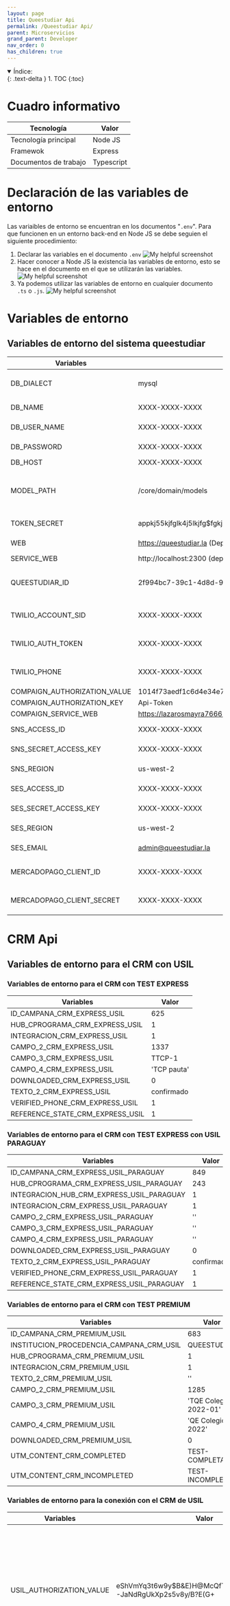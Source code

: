 ```yaml
---
layout: page
title: Queestudiar Api
permalink: /Queestudiar Api/
parent: Microservicios
grand_parent: Developer
nav_order: 0
has_children: true
---
```


<details open markdown="block">
  <summary>
    Índice:
  </summary>
  {: .text-delta }
1. TOC
{:toc}
</details>

<!--  -->
# Cuadro informativo

| Tecnología      | Valor |
| ----------- | ----------- |
| Tecnología principal      | Node JS      |
| Framewok   | Express        |
| Documentos de trabajo | Typescript |

# Declaración de las variables de entorno
Las variaibles de entorno se encuentran en los documentos "`.env`". Para que funcionen en un entorno back-end en Node JS se debe seguien el siguiente procedimiento:
  1. Declarar las variables en el documento `.env`
    ![My helpful screenshot](https://cdn.discordapp.com/attachments/955522800918085684/1022156594936565811/unknown.png)
  1. Hacer conocer a Node JS la existencia las variables de entorno, esto se hace en el documento en el que se utilizarán las variables.
    ![My helpful screenshot](https://cdn.discordapp.com/attachments/955522800918085684/1013792240067420261/unknown.png)
  1. Ya podemos utilizar las variables de entorno en cualquier documento `.ts` o `.js`.
    ![My helpful screenshot](https://cdn.discordapp.com/attachments/955522800918085684/1013792103102423050/unknown.png)
<!-- 
El contenido de las variables de entorno se muestran a continuación:

{% highlight .env %}
    PORT=2000
    MESSAGE=HelloWorldNow

    # DATA BASE CONFIGS
    DB_DIALECT=mysql
    DB_NAME=XXXX-XXXX-XXXX
    DB_USER_NAME=XXXX-XXXX-XXXX
    DB_PASSWORD=XXXX-XXXX-XXXX
    DB_HOST=XXXX-XXXX-XXXX

    MODEL_PATH=/core/domain/models
    TOKEN_SECRET=XXXX-XXXX-XXXX
    WEB=https://queestudiar.la
    SERVICE_WEB=http://localhost:2300
    QUEESTUDIAR_ID=XXXX-XXXX-XXXX


    # SUPLIERS SERVICES
    # usil
    USIL_AUTHORIZATION_VALUE=eShVmYq3t6w9y$B&E)H@McQfTjWnZr4u7x!A%C*F-JaNdRgUkXp2s5v8y/B?E(G+
    USIL_AUTHORIZATION_KEY=X-API-KEY
    USIL_SERVICE_WEB=https://paneldigital.usil.edu.pe

    # twilio
    TWILIO_ACCOUNT_SID=XXXX-XXXX-XXXX
    TWILIO_AUTH_TOKEN=XXXX-XXXX-XXXX
    TWILIO_PHONE=XXXX-XXXX-XXXX

    # activeCampaign
    COMPAIGN_AUTHORIZATION_VALUE=1014f73aedf1c6d4e34e74170127e8791aea3cb093879d6ca40946d3be05d85b873de714
    COMPAIGN_AUTHORIZATION_KEY=Api-Token
    COMPAIGN_SERVICE_WEB=https://lazarosmayra76669.api-us1.com

    # aws
    SNS_ACCESS_ID=XXXX-XXXX-XXXX
    SNS_SECRET_ACCESS_KEY=XXXX-XXXX-XXXX
    SNS_REGION=us-west-2
    SES_ACCESS_ID=XXXX-XXXX-XXXX
    SES_SECRET_ACCESS_KEY=XXXX-XXXX-XXXX
    SES_REGION=us-west-2
    SES_EMAIL=admin@queestudiar.la

    # facebook
    FACEBOOK_SERVICE_WEB=https://graph.facebook.com

    # google
    GOOGLE_SERVICE_WEB=https://www.googleapis.com


    # PAYMENTS
    # mercadopago
    MERCADOPAGO_CLIENT_ID=XXXX-XXXX-XXXX
    MERCADOPAGO_CLIENT_SECRET=XXXX-XXXX-XXXX

{% endhighlight %}
 -->
<!--  -->

# Variables de entorno

## Variables de entorno del sistema queestudiar

| Variables                   | Valor                                 | Descripción |
| -----------                 | -----------                           | ----------- |
| DB_DIALECT                  | mysql                         | Motor de la base de datos utilizado |
| DB_NAME                     | XXXX-XXXX-XXXX           | Nombre de la base de datos |
| DB_USER_NAME                | XXXX-XXXX-XXXX                              | Nombre de usuario de BD |
| DB_PASSWORD                 | XXXX-XXXX-XXXX                      | Contraseña de la BD |
| DB_HOST                     | XXXX-XXXX-XXXX         | Host de la BD |
| MODEL_PATH                  | /core/domain/models               | Ruta de la ubicación de los archivos modelo en este proyecto |
| TOKEN_SECRET                | appkj55kjfglk4j5lkjfg$fgkj4{}[f]df        | Código de JWT |
| WEB                     | https://queestudiar.la  (Dependiendo de la url actual de la web)       | Web de queestudiar |
| SERVICE_WEB                | http://localhost:2300 (dependendo de la url local)                 | URL localhost |
| QUEESTUDIAR_ID                   | 2f994bc7-39c1-4d8d-9dfa-d58fdfd9af8 | ID de configuración de queestudiar |
| TWILIO_ACCOUNT_SID                   | XXXX-XXXX-XXXX | SID del servicio de Twilio |
| TWILIO_AUTH_TOKEN                   | XXXX-XXXX-XXXX | Token del servicio de Twilio|
| TWILIO_PHONE                   | XXXX-XXXX-XXXX | Teléfono del servicio de Twilio |
| COMPAIGN_AUTHORIZATION_VALUE                   | 1014f73aedf1c6d4e34e74170127e8791aea3cb093879d6ca40946d3be05d85b873de714 | -- |
| COMPAIGN_AUTHORIZATION_KEY                   | Api-Token | -- |
| COMPAIGN_SERVICE_WEB                   | https://lazarosmayra76669.api-us1.com | -- |
| SNS_ACCESS_ID                   | XXXX-XXXX-XXXX | Configuración SNS de AWS |
| SNS_SECRET_ACCESS_KEY                   | XXXX-XXXX-XXXX | Configuración SNS de AWS |
| SNS_REGION                   | us-west-2 | Configuración SNS de AWS |
| SES_ACCESS_ID                   | XXXX-XXXX-XXXX | Configuración SES de AWS |
| SES_SECRET_ACCESS_KEY                   | XXXX-XXXX-XXXX | Configuración SES de AWS |
| SES_REGION                   | us-west-2 | Configuración SES de AWS |
| SES_EMAIL                   | admin@queestudiar.la | Configuración SES de AWS |
| MERCADOPAGO_CLIENT_ID                   | XXXX-XXXX-XXXX | Configuración de acceso a mercadopago |
| MERCADOPAGO_CLIENT_SECRET                   | XXXX-XXXX-XXXX | Configuración de acceso a mercadopago |

# CRM Api

## Variables de entorno para el CRM con USIL

### Variables de entorno para el CRM con TEST EXPRESS

| Variables                   | Valor                                 |
| -----------                 | -----------                           |
| ID_CAMPANA_CRM_EXPRESS_USIL                  | 625                         |
| HUB_CPROGRAMA_CRM_EXPRESS_USIL                  | 1                         |
| INTEGRACION_CRM_EXPRESS_USIL                  | 1                         |
| CAMPO_2_CRM_EXPRESS_USIL                  | 1337                         |
| CAMPO_3_CRM_EXPRESS_USIL                  | TTCP-1                         |
| CAMPO_4_CRM_EXPRESS_USIL                  | 'TCP pauta'                         |
| DOWNLOADED_CRM_EXPRESS_USIL                  | 0                         |
| TEXTO_2_CRM_EXPRESS_USIL                  | confirmado                         |
| VERIFIED_PHONE_CRM_EXPRESS_USIL                  | 1                         |
| REFERENCE_STATE_CRM_EXPRESS_USIL                  | 1                         |

### Variables de entorno para el CRM con TEST EXPRESS con USIL PARAGUAY

| Variables                   | Valor                                 |
| -----------                 | -----------                           |
| ID_CAMPANA_CRM_EXPRESS_USIL_PARAGUAY                  | 849                         |
| HUB_CPROGRAMA_CRM_EXPRESS_USIL_PARAGUAY                  | 243                         |
| INTEGRACION_HUB_CRM_EXPRESS_USIL_PARAGUAY                  | 1                         |
| INTEGRACION_CRM_EXPRESS_USIL_PARAGUAY                  | 1                         |
| CAMPO_2_CRM_EXPRESS_USIL_PARAGUAY                  | ''                         |
| CAMPO_3_CRM_EXPRESS_USIL_PARAGUAY                  | ''                         |
| CAMPO_4_CRM_EXPRESS_USIL_PARAGUAY                  | ''                         |
| DOWNLOADED_CRM_EXPRESS_USIL_PARAGUAY                  | 0                         |
| TEXTO_2_CRM_EXPRESS_USIL_PARAGUAY                  | confirmado                         |
| VERIFIED_PHONE_CRM_EXPRESS_USIL_PARAGUAY                  | 1                         |
| REFERENCE_STATE_CRM_EXPRESS_USIL_PARAGUAY                  | 1                         |

### Variables de entorno para el CRM con TEST PREMIUM 

| Variables                   | Valor                                 |
| -----------                 | -----------                           |
| ID_CAMPANA_CRM_PREMIUM_USIL                  | 683                         |
| INSTITUCION_PROCEDENCIA_CAMPANA_CRM_USIL                  | QUEESTUDIAR                         |
| HUB_CPROGRAMA_CRM_PREMIUM_USIL                  | 1                         |
| INTEGRACION_CRM_PREMIUM_USIL                  | 1                         |
| TEXTO_2_CRM_PREMIUM_USIL                  | ''                         |
| CAMPO_2_CRM_PREMIUM_USIL                  | 1285                         |
| CAMPO_3_CRM_PREMIUM_USIL                  | 'TQE Colegios 2022-01'                         |
| CAMPO_4_CRM_PREMIUM_USIL                  | 'QE Colegios 2022'                         |
| DOWNLOADED_CRM_PREMIUM_USIL                  | 0                         |
| UTM_CONTENT_CRM_COMPLETED                  | TEST-COMPLETADO                         |
| UTM_CONTENT_CRM_INCOMPLETED                  | TEST-INCOMPLETO                         |

### Variables de entorno para la conexión con el CRM de USIL

| Variables                   | Valor                                 | Descripción |
| -----------                 | -----------                           | ----------- |
| USIL_AUTHORIZATION_VALUE                   | eShVmYq3t6w9y$B&E)H@McQfTjWnZr4u7x!A%C*F-JaNdRgUkXp2s5v8y/B?E(G+ | Valor de configuración con USIL para conectarse al CRM Dynamics y envía resultado de OV Premium y Test Express - por confirmar con Juan Sandoval. |
| USIL_AUTHORIZATION_KEY                   | X-API-KEY | Valor de configuración con USIL para conectarse al CRM Dynamics y envía resultado de OV Premium y Test Express - por confirmar con Juan Sandoval. |
| USIL_SERVICE_WEB                   | https://paneldigital.usil.edu.pe | Valor de configuración con USIL para conectarse al CRM Dynamics y envía resultado de OV Premium y Test Express - por confirmar con Juan Sandoval. |

## Documentos relacionados al CRM

El documento que utiliza estas variables es el siguiente.
* `NotificationResultService.ts`;

## Código relacionado al CRM

### Emvío de información al CRM con TEST EXPRESS y USIL PARAGUAY

{% highlight js %}
    public async sendExpressTestData(id, referenceId, notificationVerified = false) {
        console.log('entro aquiii')
        console.log(id, referenceId, notificationVerified)
        await this.verifyInstitution(id)
        const REFERENCE:Reference = await this.referenceRepository.getOneByReferenceId(referenceId)
        if (!REFERENCE) {
            ErrorCustom.generate(notFound('No existe la referencia'))
        }
        const SEND_VERIFY = (REFERENCE.state == '1' && !notificationVerified)
        // const SEND_VERIFY = false
        if (!SEND_VERIFY) {
            switch (id) {
                case InstitutionNetwork.USIL:
                    try {
                        console.log('usil data service')
                        // Todo: Cambiar cuando sea Holland. Crear un swithch, derrepente.
                        const RESULT_BUILT = await this.buildResult(REFERENCE, VocationalType.PROFESSIONAL_INTEREST)
                        const RESULT_CAREER_STRING = []
                        RESULT_BUILT.careers.map((c) => {
                            RESULT_CAREER_STRING.push(c.name)
                        })

                        const dataParamsService = {
                            ID_CAMPANA: process.env.ID_CAMPANA_CRM_EXPRESS_USIL,
                            UPID_HISTORICO: REFERENCE.referenceId,
                            TEXTO: ObjectArrayToString.convert(RESULT_BUILT),
                            CORREO_PROSPECTO: REFERENCE.email,
                            hub_cprograma: process.env.HUB_CPROGRAMA_CRM_EXPRESS_USIL,
                            INTEGRACION_CRM: process.env.INTEGRACION_CRM_EXPRESS_USIL,
                            campo_2: process.env.CAMPO_2_CRM_EXPRESS_USIL,
                            campo_3: process.env.CAMPO_3_CRM_EXPRESS_USIL,
                            campo_4: process.env.CAMPO_4_CRM_EXPRESS_USIL,
                            comodin_1: RESULT_CAREER_STRING.join(", "),
                            DOWNLOADED_CRM: process.env.DOWNLOADED_CRM_EXPRESS_USIL
                        }
                        
                        if (notificationVerified) {
                            // dataParamsService['DOWNLOADED_CRM'] = 0
                            dataParamsService['CELULAR_PROSPECTO'] = REFERENCE.phone
                            dataParamsService['TEXTO_2'] = process.env.TEXTO_2_CRM_EXPRESS_USIL
                            REFERENCE.verifiedPhone = process.env.VERIFIED_PHONE_CRM_EXPRESS_USIL
                        }
                        console.log('dataParamsService')
                        console.log(dataParamsService)
                        await this.sendResult(dataParamsService)
                        REFERENCE.state = process.env.REFERENCE_STATE_CRM_EXPRESS_USIL
                        await REFERENCE.save()
                    } catch (e) {
                        console.log('error proveedor insttucon usil')
                        console.log(e)
                    }
                    break
                case InstitutionNetwork.USIL_PARAGUAY:
                    console.log('start -- usil paraguay  data service')
                    // Todo:
                    const RESULT_BUILT = await this.buildResult(REFERENCE, VocationalType.PERSONALITY)
                    const RESULT_CAREER_STRING = []
                    RESULT_BUILT.careers.map((c) => {
                        RESULT_CAREER_STRING.push(c.name)
                    })
                    const dataParamsService = {
                        ID_CAMPANA: process.env.ID_CAMPANA_CRM_EXPRESS_USIL_PARAGUAY,
                        UPID_HISTORICO: REFERENCE.referenceId,
                        TEXTO: ObjectArrayToString.convert(RESULT_BUILT),
                        CORREO_PROSPECTO: REFERENCE.email,
                        hub_cprograma: process.env.HUB_CPROGRAMA_CRM_EXPRESS_USIL_PARAGUAY,
                        INTEGRAR_HUB: process.env.INTEGRACION_HUB_CRM_EXPRESS_USIL_PARAGUAY,
                        INTEGRACION_CRM: process.env.INTEGRACION_CRM_EXPRESS_USIL_PARAGUAY,
                        campo_2: process.env.CAMPO_2_CRM_EXPRESS_USIL_PARAGUAY,
                        campo_3: process.env.CAMPO_3_CRM_EXPRESS_USIL_PARAGUAY,
                        campo_4: process.env.CAMPO_4_CRM_EXPRESS_USIL_PARAGUAY,
                        comodin_1: RESULT_CAREER_STRING.join(", ")
                    }

                    if (notificationVerified) {
                        dataParamsService['DOWNLOADED'] = process.env.DOWNLOADED_CRM_EXPRESS_USIL_PARAGUAY
                        // dataParamsService['DOWNLOADED_CRM'] = 0
                        dataParamsService['CELULAR_PROSPECTO'] = REFERENCE.phone
                        dataParamsService['TEXTO_2'] = process.env.TEXTO_2_CRM_EXPRESS_USIL_PARAGUAY
                        REFERENCE.verifiedPhone = process.env.VERIFIED_PHONE_CRM_EXPRESS_USIL_PARAGUAY
                    }
                    console.log(dataParamsService)
                    console.log('end -- usil paraguay  data service')
                    await this.sendResult(dataParamsService)
                    REFERENCE.state = process.env.REFERENCE_STATE_CRM_EXPRESS_USIL_PARAGUAY
                    await REFERENCE.save()
                    break
            }
        }

        return REFERENCE
    }
{% endhighlight %}

En este CRM se envían datos que vienen de las variables de entorno y otos extraidos de la base de datos, esto últimos son:
* `RESULT_CAREER_STRING`: Un arreglo que almacena las carreras aptas para el estudiante.
* `referenceId`: El ud de la referencia del usuario.
* `email`: El email del usuario.
* `phone`: Teléfono del usuario.

### Emvío de información al CRM con TEST EXPRESS y USIL PARAGUAY

{% highlight js %}
    public getGrade (graduationYear) {
        const currentYear = new Date().getFullYear()
        const different = graduationYear - currentYear

        const grade = 5 - different

        let result = ''

        switch (grade) {
            case 5:
                result = 'Estoy en 5to de secundaria'
                break
            case 4:
            case 3:
                result = 'Estoy en 4to o 3ro de secundaria'
                break
            default:
                result = 'Otro grado o ya termino'
                break
        }

        return result
    }

    public async sendSchoolData (auth: AuthInterface) {
        console.log('auth: ', auth)
        if (auth.sponsorId) {
            switch (auth.sponsorId) {
                case InstitutionNetwork.USIL:
                    try {

                        console.log('usil data service school')
                        const SCHOOL:School = await this.schoolRepository.getById(auth.schoolId)
                        const vocationalProgress:VocationalProgress = await this.vocationalProgressRepository.findByStudentIdAndVocationalGuidanceId(auth.studentId, VocationalType.FINAL_RESULT)
                        const vocationalProgressDecisionTime:VocationalProgress = await this.vocationalProgressRepository.findByStudentIdAndVocationalGuidanceId(auth.studentId, VocationalType.DECISION_TIME)
                        const vocationlProgressResultFinalArray = []

                        let codeCareer = ''
                        let interestCareers = ''

                        if (vocationalProgress) {
                            const vocationlProgressResultFinal = JSON.parse(vocationalProgress.finalResult)
                            const vocationlProgressResultFinalDecisionTime:any = JSON.parse(vocationalProgressDecisionTime.responseResult)
                            
                            const vocationalDecisionTimeArray = []
                            vocationlProgressResultFinal.careersMatch.map((career, index) => {
                                if (index < 3) {
                                    vocationlProgressResultFinalArray.push(career.name)
                                }
                            })

                            vocationlProgressResultFinalDecisionTime.map((career, index) => {
                                if (index == 0) {
                                    codeCareer = CodeCareerUsil.getCodeByCareerId(career.career_id)
                                    interestCareers = career.career_name
                                }
                            })
                        }
                        

                        console.log('******************* Parametro colegio premium usil ***************************');
                        console.log(auth.studentId);

                        const dataParamsService = {
                            ID_CAMPANA: process.env.ID_CAMPANA_CRM_PREMIUM_USIL,
                            INSTITUCION_PROCEDENCIA: process.env.INSTITUCION_PROCEDENCIA_CAMPANA_CRM_USIL,//nombre del colegio
                            COLEGIO: SCHOOL.name,
                            DISTRITO_PROSPECTO: SCHOOL.district + ' - ' + SCHOOL.province, //distrito del colegio
                            ANIO_ESTUDIOS: this.getGrade(auth.graduationYear),
                            CODIGO_CARRERA: codeCareer,
                            CARRERA_INTERES: interestCareers,
                            hub_mensaje: vocationlProgressResultFinalArray.join(' - '),//carreras recomendadas
                            CELULAR_PROSPECTO: auth.phone,
                            CORREO_PROSPECTO: auth.email,
                            NOMBRES_PROSPECTO: auth.name,
                            APATERNO_PROSPECTO: auth.surnameFather,
                            AMATERNO_PROSPECTO: auth.surnameMother,
                            hub_cprograma: process.env.HUB_CPROGRAMA_CRM_PREMIUM_USIL,
                            INTEGRACION_CRM: process.env.INTEGRACION_CRM_PREMIUM_USIL,
                            TEXTO_2: process.env.TEXTO_2_CRM_PREMIUM_USIL,//etiqueta
                            campo_2: process.env.CAMPO_2_CRM_PREMIUM_USIL,
                            campo_3: process.env.CAMPO_3_CRM_PREMIUM_USIL,
                            campo_4: process.env.CAMPO_4_CRM_PREMIUM_USIL,
                            DNI_PROSPECTO: auth.document?auth.document:'',
                            DOWNLOADED_CRM: process.env.DOWNLOADED_CRM_PREMIUM_USIL,
                        }

                        const GET_STUDENT: Student = await this.studentRepository.getById(auth.studentId)

                        if (vocationlProgressResultFinalArray.length > 0) {
                            dataParamsService['hub_mensaje'] =  vocationlProgressResultFinalArray.join(' - ')
                            dataParamsService['CARRERA_INTERES'] = interestCareers
                            dataParamsService['CODIGO_CARRERA'] = codeCareer
                            dataParamsService['utm_content'] = process.env.UTM_CONTENT_CRM_COMPLETED
                        } else {
                            dataParamsService['utm_content'] = process.env.UTM_CONTENT_CRM_INCOMPLETED
                        }

                        if (GET_STUDENT.allianceId) {
                            dataParamsService['UPID_HISTORICO'] = GET_STUDENT.allianceId
                        }

                        console.log(dataParamsService)
                        const DATA_PARAMS_SERVICE = await this.sendResult(dataParamsService)
                        console.log('** DATA_PARAMS_SERVICE **')
                        console.log(DATA_PARAMS_SERVICE)
                        
                        const GET_UPID_HISTORY_SERVICE = (DATA_PARAMS_SERVICE) ? DATA_PARAMS_SERVICE['ID_HISTORICO'] : null;
                        console.log('GET_UPID_HISTORY_SERVICE')
                        console.log(GET_UPID_HISTORY_SERVICE)
                        if (! GET_STUDENT.allianceId) {
                            GET_STUDENT.allianceId = GET_UPID_HISTORY_SERVICE
                            await GET_STUDENT.save()
                        }
                        
                    } catch (e) {
                        console.log('error proveedor institutcion usil colegio')
                        console.log(e)
                    }
                    break
            }
        }

        return {
            status: 'success'
        }
    }
{% endhighlight %}

En este CRM se envían datos que vienen de las variables de entorno y otos extraidos de la base de datos, esto últimos son:
* `email`: El email del usuario.
* `phone`: Teléfono del usuario.
* `schoolId`: ID del colegio del estudiante.
* `district`: Distrito donde vive el estudiante.
* `province`: Provincia donde vide el estudiante.
* `graduationYear`: Año de graduación del estudiante.
* `codeCareer`: Código de la carrera del estudiante.
* `interestCareers`: Carreras de interés del usuario.
* `name`: Nombre del estudiante.
* `surnameFather`: Apellido paterno del estudiante.
* `surnameMother`: Apellido materno del estudiante.
* `document`: DNI del estudiante.



## AWS SES

Este servicio se utiliza para la automatización del envío de correos.
Las variables de entorno relacionados a este servicio son las siguientes:
* `SES_ACCESS_ID`
* `SES_SECRET_ACCESS_KEY`
* `SES_REGION`
* `SES_EMAIL`

El documento que utiliza estas variables es el archivo `NotificationResultFactory.ts`.
Puede consultar la siguiente [documentación](https://aws.amazon.com/es/ses/){:target="_blank"} para entender el detalle de uso de este servicio.

## AWS SNS

Este servicio se utiliza para la automatización del envío de mensajes de texto.
Las variables de entorno relacionados a este servicio son las siguientes:
* `SNS_ACCESS_ID`
* `SNS_SECRET_ACCESS_KEY`
* `SNS_REGION`

El documento que utiliza estas variables es el archivo `AuthenticationFactory.ts`.
Puede consultar la siguiente [documentación](https://aws.amazon.com/es/sns/){:target="_blank"} para entender el detalle de uso de este servicio.

# CONSULTAS

**Base Url:** http://queestudiar-api-test-924cbc13d3c4341b.us-east-1.elasticbeanstalk.com

Para utilizar esta api se necesita la siguiente ruta:
  1. `/api/institution/notification/crm`

Y como unico dato de entrada se utilizará la autenticación del usuario.


## Test express
Para hacer un test express se necesita como datos de entrada:
  1. `institutionId`: (string)
  2. `referenceId`: (string)
  1. `notificationVerified`: (boolean)
  
Esos datos serán los argumentos de la función.
En primer lugar se verificará la existencia de la referencia pasada como argumento, si no existe se procederá a enviar un error en la consulta, si existe se procederá con el siguiente paso.
Si el `institutionId` enviado es de USIL o USIL Paraguay, se procederá con la elaboración del resultado y guardado de los datos en la tabla Reference. 

## Test premium

Para hacer un test express se necesita como datos de entrada:
  1. `auth`: (object)

Ese dato será el argumento del `sponsorId` que debe estar dentro del objeto de autenticación. El `sponsorId` es el ID de la institución, en este caso el único a ser tomado en cuenta será el ID de la USIL.

Si el `institutionId` enviado es de USIL, se procederá con la elaboración del resultado y guardado de los datos en la tabla Student. 
## Loguin [POST]
Ruta: `{host}/api/auth/login`

Auth required : NO

Permissions required : None
### Request
**type: body**

{% highlight json %}
  {
    "user": "Janeexample.com",
    "password": "123456",
    "role": "user",
    "id": "213"
  }
{% endhighlight %}
## Registro [POST]
Ruta: `{host}/api/auth/register`

Auth required : NO

Permissions required : None
### Request
**type: body**

{% highlight json %}
  {
    "user": "Janeexample.com",
    "password": "123456",
    "role": "user",
    "id": "213",
    "name": "Rosa",
    "surname": "Merino",
    "graduationYear": 2023,
    "gender": "M",
    "payedCareer": "Yo mismo",
    "whereStudy": "",
    "email": "rosa.merino@ezample.com",
    "allianceId": "123564",
    "surnameFather": "Merino",
    "surnameMother": "Salas",
    "day": "01",
    "month": "02",
    "year": "2023",
    "grade": "5",
    "section": "A1",
    "email": "alumno@exaple.com",
    "schoolId": "fds13-fgfsd-321fd",
    "code": "214562",
    "campaign": "",
    "studentType": "",
    "document": "79581635",
  }
{% endhighlight %}

## Verificar número de celular [POST]
Route: `{host}/api/auth/verify-number`

Auth required: NO

Permissions required: None

### Request
**Type: Body**

{% highlight json %}
{
    "user": "Janeexample.com",
}
{% endhighlight %}

## Guardar contraseña [POST]
Route: `{host}/api/auth/recover`

Auth required: NO

Permissions required: None

### Request
**Type: Body**

{% highlight json %}
{
    "email": "jane.example@gmail.com",
}
{% endhighlight %}
## Extraer contraseña [GET]
Route: `{host}/api/auth/recover`

Auth required: NO

Permissions required: None

### Request
**Type: Query**

{% highlight json %}
{
    "token": "somerandomtoken123",
}
{% endhighlight %}
## Verificar contraseña [POST]
Route: `{host}/api/auth/recover/validate`

Auth required: NO

Permissions required: None

### Request
**Type: Body**

{% highlight json %}
{
    "password": "newpassword",
    "token": "somerandomtoken123",
}
{% endhighlight %}

## Register V2 [POST]
Route: `{host}/api/v2/auth/register`

Auth required: NO

Permissions required: None

### Request
**Type: Body**

{% highlight json %}
{
    "user": "Janeexample.com",
    "password": "123456",
    "role": "user",
    "name": "Rosa",
    "surname": "Merino",
    "graduationYear": 2023,
    "gender": "M",
    "payedCareer": "Yo mismo",
    "whereStudy": "",
    "email": "rosa.merino@ezample.com",
    "lat": "-34.603722",
    "lng": "-58.381592",
    "country":"Argentina",
    "city":"Buenos Aires",
    "route":"Avenida de Mayo",
    "streetNumber":"1300",
    "formattedAddress":"Avenida de Mayo 1300, Buenos Aires, Argentina",
    "rangePrice":"$20000 - $30000",
    "careers":"Informatica, Matematica",
    "campaign":"",
    "studentType":"",
    "objective":"",
    "allianceId": "123564",
    "schoolId":"fds13-fgfsd-321fd"
}
{% endhighlight %}
## Extraer atributos de un estudiante [GET]
Route: `{host}/api/student/attribute`

Auth required: YES

Permissions required: None

### Request
**Type: Query**

{% highlight json %}
{
    "vocationalGuidanceId": "123456789"
}
{% endhighlight %}

### Headers

| header key                   | header value	                                 | description |
| -----------                 | -----------                           | ----------- |
| Authorization                  | Bearer AKfycbyF7II                       | Seguridad con token de duración de 4 meses |

## Extraer carreras filtradas [GET]
Route: `{host}/api/student/careers-filter`

Auth required: YES

Permissions required: None

### Request
**Type: None**

### Headers

| header key                   | header value	                                 | description |
| -----------                 | -----------                           | ----------- |
| Authorization                  | Bearer AKfycbyF7II                       | Seguridad con token de duración de 4 meses |

## Enroll [POST]
Route: `{host}/api/student/enroll`

Auth required: YES

Permissions required: None

### Request
**Type: Body**

{% highlight json %}
{
    "careerId":"123456",
    "institutionId":"789012",
    "action":"enroll"
}
{% endhighlight %}

### Headers

| header key                   | header value	                                 | description |
| -----------                 | -----------                           | ----------- |
| Authorization                  | Bearer AKfycbyF7II                       | Seguridad con token de duración de 4 meses |

## Enroll [GET]
Route: `{host}/api/student/enroll`

Auth required: YES

Permissions required: None

### Request
**Type: Query**

{% highlight json %}
{
    "careerId":"123456",
    "institutionId":"789012"
}
{% endhighlight %}

### Headers

| header key                   | header value                                | description |
| -----------                 | -----------                           | ----------- |
| Authorization                  | Bearer AKfycbyF7II                       | Seguridad con token de duración de 4 meses |

## Ectraer perfil de un estudiante [POST]
Route: `{host}/api/student/:studentId`

Auth required: Optional

Permissions required: None

### Request
**Type: Param**

{% highlight json %}
{
    "studentId": "123456"
}
{% endhighlight %}

### Headers

| header key                   | header value	                                 | description |
| -----------                 | -----------                           | ----------- |
| Authorization                  | Bearer AKfycbyF7II                       | Seguridad con token de duración de 4 meses (Optional) |

## Actualizar data de un estudiante [PUT]
Route: `{host}/api/student`

Auth required: YES

Permissions required: None

### Request
**Type: Body**

{% highlight json %}
{
    "name": "John",
    "surname": "Doe",
    "email": "johndoe@example.com",
    "role": "student",
    "password": "123456",
    "phone": "1234567890",
    "gender": "M",
    "type": "",
    "payedInstitution": "",
    "whereStudy": "",
    "rangePrice": "",
    "graduationYear": "",
    "career": ""
}
{% endhighlight %}

### Headers

| header key                   | header value	                                 | description |
| -----------                 | -----------                           | ----------- |
| Authorization                  | Bearer AKfycbyF7II                       | Seguridad con token de duración de 4 meses |

## Agregar atributo a un estudiante [POST]
Route: `{host}/api/student/:studentId/attribute`

Auth required: YES

Permissions required: None

### Request

{% highlight json %}
{
    "name": "attributes",
    "attributes": [
        "attribute1",
        "attribute2"
    ],
    "careers": [
        "career1",
        "career2"
    ],
    "careersNot": [
        "career3",
        "career4"
    ],
    "vocationalGuidanceId":"123456789"
}
{% endhighlight %}

## Extraer perfil de estudiante [GET]
Route: `{host}/api/student`

Auth required: YES

| header key                   | header value	                                 | description |
| -----------                 | -----------                           | ----------- |
| Authorization                  | Bearer AKfycbyF7II                       | Seguridad con token de duración de 4 meses |

Permissions required: None

### Request
**Type: Query**

{% highlight json %}
{
    "studentId": "123456789"
}
{% endhighlight %}

## Guardar carreras de preferencia [POST]
Route: `{host}/api/student/preference-career/:studentId`

Auth required: YES

| header key                   | header value	                                 | description |
| -----------                 | -----------                           | ----------- |
| Authorization                  | Bearer AKfycbyF7II                       | Seguridad con token de duración de 4 meses |

Permissions required: None

### Request
**Type: Query**

{% highlight json %}
{
"careers": [
    {
    "careerId": "123456789",
    "isPreferred": true
    },
    {
    "careerId": "987654321",
    "isPreferred": false
    }
  ]
}
{% endhighlight %}

## Extraer la guía vocacional [GET]
Ruta: `{host}/api/vocational`

## Extraer todos los atributos [GET]
Ruta: `{host}/api/vocational/personality/attribute`

## Buscar institución [GET]
Ruta: `{host}/api/vocational/professional`

## Extraer personalidad [GET]
Ruta: `{host}/api/vocational/personality/:type`

Auth required: No
### Request
**Type: params**

{% highlight json %}
  {
    "type": "infj"
  }
{% endhighlight %}

1. `type`: Código del tipo de personalidad.

### Response

{% highlight json %}
{
    "code": 200,
    "message": "Se obtuvo la personalidad correctamente",
    "data": {
        "id": "10ab3dbd-6e39-4114-875f-acac87319104",
        "type": "infj",
        "description_type": "personality",
        "category": "diplomatic",
        "categoryEs": "Diplomático",
        "title": "El consejero",
        "image": "infj-advocate.svg",
        "description": "Estás motivado a hacer una diferencia positiva en el mundo. Deseas mejorar la vida de los demás, hasta es probable que luches por eso. Confías en tu fuerte intuición, funcionas mejor cuando tomas decisiones basadas en tu corazón en lugar de la lógica. Necesitas tiempo para que tu creatividad fluya libremente y te permita soñar en grande. Los rasgos idealistas que tiene tu personalidad pueden revelar tus altas expectativas tanto para ti mismo como para otros, lo que no siempre es útil.",
        "shortDescription": "Callados y místicos; sin embargo, inspiradores e idealistas incansables.",
        "characters": [
            {
                "name": "Martin Luther King",
                "movie": null,
                "image": "diplomats_INFJ_martin_luther_king.svg"
            }
        ],
        "attributes": [
            {
                "id": "04ecb349-ac6c-4c2c-ba6b-42f66053c5a7",
                "name": "Creativo"
            }
        ]
    }
}
{% endhighlight %}

1. `id`: Id de la personalidad.
2. `type`: Código de la personalidad.
3. `description_type`: El tipo de personalidad.
3. `category`: Categoría de la personalidad.
4. `categoryEs`: Categoría de la personalidad en español.
5. `title`: Título de la personalidad.
6. `image`: Imagen representativa de la personalidad.
7. `description`: Descripción de la personalidad.
8. `characters`: Lista de personalidades famosas con la misma personalidad.
9. `atributes`: Lista de atributos con de la personalidad.

## Extraer inteligencias [GET]
Ruta: `{host}/api/vocational/intelligences`

### Response
**Type: params**

{% highlight json %}
{
    "code": 200,
    "message": "Se obtuvo la lista de Inteligencias ",
    "data": {
        "descriptions": [
            {
                "id": "007dc673-60b1-446e-be0f-48ae1f4eba10",
                "type": "visual",
                "description_type": "intelligence",
                "category": "Inteligencia",
                "title": "Visual Espacial y Artístico",
                "image": "visual-intelligence.png",
                "description": "Presentas ideas en 3D. Observas el mundo y los objetos desde diferentes perspectivas. Posees la habilidad para manipular o crear imágenes mentales para resolver problemas, percibir detalles, dibujar o confeccionar esbozos y ver con precisión. Las personas que tienen tu inteligencia espacial suelen ser artistas, fotógrafos, arquitectos, diseñadores, publicistas o escultores.",
                "shortDescription": ""
            },
            {
                "id": "1de5aba0-c8c7-4e4a-b20e-239bd10b747a",
                "type": "people",
                "description_type": "intelligence",
                "category": "Inteligencia",
                "title": "Interpersonal",
                "image": "people-intelligence.png",
                "description": "Tienes la habilidad de llevarte bien o relacionarte con otras personas. La inteligencia interpersonal conlleva a interactuar con los demás de manera eficiente, porque eres capaz de entender, empatizar y comunicarte muy bien. Disciernes las emociones y las intenciones de los demás. Eso te permite interpretar las palabras y gestos o los objetivos y las metas de otras personas. Los políticos, los profesores o los actores son aventajados en este tipo de inteligencia.",
                "shortDescription": ""
            }
        ]
    }
}
{% endhighlight %}

1. `descriptions`: Lista de tipos de inteligencia.

## Extraer preguntas de personalidad [GET]
Ruta: `{host}/api/vocational/questions/personality`

### Response
**Type: params**

{% highlight json %}
{
    "code": 200,
    "message": "Se listo las preguntas de personalidad correctamente",
    "data": [
        {
            "id": "01081937-678f-11e9-82db-12136491b65a",
            "vocationalGuidanceId": "48e96300-adeb-48fa-b1d3-a221fc451ae3",
            "name": null,
            "itemJson": {
                "text1": "Hacer listas",
                "text2": "Dependo de mi memoria",
                "title": "En tus planes y diferentes actividades, ¿sueles hacer una lista o dependes de tu memoria?"
            },
            "description": null,
            "image": "free.png",
            "identifierValue": "Q1",
            "checked": false
        }
      ]
    }
}
{% endhighlight %}

1. La respuesta es una lista de las preguntas del módulo de personalidad.

## Extraer último resultado [GET]
Ruta: `{host}/api/vocational/last-result`

Auth required: YES

| header key                   | header value	                                 | description |
| -----------                 | -----------                           | ----------- |
| Authorization                  | Bearer AKfycbyF7II                       | Seguridad con token de duración de 4 meses |

### Response
**Type: params**

{% highlight json %}
{
    "code": 200,
    "message": "Se obtuvo la informacion correctamente",
    "data": {
        "careerMatches": [
            {
                "career": "b6d959b7-99f8-4604-9418-3361bcb54387",
                "percentage": 12,
                "name": "sociología",
                "large_description": "Carrera donde se atiende a las experiencias de vida individuales para que, partiendo de lo unitario se llegue a una percepción colectiva de lo que sucede. Se brindan herramientas para que los procedimientos se lleven a cabo con la mayor objetividad posible. Interpretarás estadísticas y resultados de encuestas de opinión eficientemente. Necesitarás ser una persona investigadora, analítica, flexible."
            }
        ],
        "decisionTimeCareers": [
            {
                "title": "Tus Cualidades vs Carreras",
                "criteria_title": "Tus Cualidades",
                "type": "qualities",
                "description": "<ul><li>Creativo</li><li>Reflexivo</li><li>Leal</li><li>Principios firmes</li><li>Idealista</li></ul>",
                "career_name": "Cinematografía",
                "career_description": "<p><span >El estudiante se especializará en cinematografía, pero también te podrá innovar en lo narrativo, el desarrollo audiovisual y la producción de contenidos multi pantalla</span></p>",
                "career_id": "9191f6a7-9250-4cdd-8765-2844cccb1498",
                "score": 3,
                "final_score": 11,
                "color": "#7060f4",
                "is_evaluated": true,
                "criteria": [
                    {
                        "type": "vocation",
                        "score": 5
                    },
                    {
                        "type": "qualities",
                        "score": 3
                    },
                    {
                        "type": "abilities",
                        "score": 3
                    }
                ],
                "percentage": 55
            }
        ]
    }
}
{% endhighlight %}

1. `careerMatches`: Lista de carreras a las que el usuario es apto.
2. `decisionTimeCareers`: Lista de los resultados de la comparación entre las cualidades de el usuario con las carreras a las que es apto.


## Extraer último resultado de talento [GET]
Ruta: `{host}/api/vocational/last-result-talent`

## Extraer preguntas de una actividad vocacional [GET]
Ruta: `{host}/api/vocational/questions/:vocationalId`

### Request
**Type: params**

{% highlight json %}
  {
    "vocationalId": "s12a3-dsad21-dsa246"
  }
{% endhighlight %}
### Response

{% highlight json %}
{
    "code": 200,
    "message": "Se listo las preguntas correctamente",
    "data": [
        {
            "id": "11e66b6b-ad90-4eef-b99a-6838cc88861b",
            "vocationalGuidanceId": "3c38680d-7ce0-43ff-8179-4958b980e049",
            "name": "Ser reconocido por la gente",
            "itemJson": "Unexpected end of JSON input",
            "description": "Tener reconocimiento de la gente",
            "image": "reconocido.png",
            "identifierValue": null,
            "checked": false
        },
        {
            "id": "1711e74d-03c6-4bb9-aa04-5f0d1f0ef3bc",
            "vocationalGuidanceId": "3c38680d-7ce0-43ff-8179-4958b980e049",
            "name": "Anteponer mi vida personal a la profesional",
            "itemJson": "Unexpected end of JSON input",
            "description": null,
            "image": "life.png",
            "identifierValue": null,
            "checked": false
        }
      ]
    }
}
{% endhighlight %}

1. La respuesta es una lista de las preguntas de módulo que se pasa como ID.

## Extraer resultados de progreso [GET]
Ruta: `{host}/api/vocational/progress/result`

Auth required: YES

| header key                   | header value	                                 | description |
| -----------                 | -----------                           | ----------- |
| Authorization                  | Bearer AKfycbyF7II                       | Seguridad con token de duración de 4 meses |

### Response

{% highlight json %}
{
    "code": 200,
    "message": "Se obtuvo la informacion correctamente",
    "data": {
        "6122993f-d1c6-4196-aaf0-00666f4ed686": {
            "result": null
        },
        "3c38680d-7ce0-43ff-8179-4958b980e049": {
            "result": [
                {
                    "id": "2063ab42-70ef-4e22-af47-e016a2e5453f",
                    "vocationalGuidanceId": "3c38680d-7ce0-43ff-8179-4958b980e049",
                    "name": "Trabajar al aire libre",
                    "itemJson": "Unexpected end of JSON input",
                    "description": null,
                    "image": "free.png",
                    "identifierValue": null,
                    "checked": false
                }
            ]
        },
        "48e96300-adeb-48fa-b1d3-a221fc451ae3": {
            "result": {
                "personalityType": "INFJ",
                "calculated": [
                    {
                        "score": 23,
                        "typeIndicator": "I",
                        "percentage": 6.25
                    }
                ]
            }
        }
      }
    }
}
{% endhighlight %}

1. La respuesta un obtejo que contiene como propiedades los ID de cada proceso vocacional, ellos, al mismo tiempo, son objetos conteniendo los resultados que obtuvo el estudiante en ese módulo, si no tiene resultados, el resultado será un `null`.

## Actualizar referencia completa [GET]
Ruta: `{host}/api/vocational/progress/:vocationalId/reference`

## Extraer progreso vocacional completo [GET]
Ruta: `{host}/api/vocational/progress/:vocationalId`

Auth required: YES

| header key                   | header value	                                 | description |
| -----------                 | -----------                           | ----------- |
| Authorization                  | Bearer AKfycbyF7II                       | Seguridad con token de duración de 4 meses |

Permissions required: None

### Request
**Type: params**

{% highlight json %}
{
"vocationalId": "s12a3-dsad21-dsa246"
}
{% endhighlight %}

1. `type`: Id de la actividad a desarrollar.

### Response
**Type: params**

{% highlight json %}
{
{
    "code": 200,
    "message": "Se obtuvo la informacion correctamente",
    "data": {
        "id": "a4ffd190-f2f9-11ec-a20e-afaad72d1d5b",
        "studentId": "0e57a981-f2f8-11ec-ba79-ef794d69bf3c",
        "vocationalGuidanceId": "e8689d51-6802-4386-91eb-2dc98796e328",
        "responseResult": {
            "like": [
                {
                    "id": "c73c75fe-8d06-4197-8525-0d78ac933c6f",
                    "slug": "comunicacion-y-diseno-grafico",
                    "name": "Comunicación y diseño gráfico",
                    "description": "Carrera en la que aplicarás conocimientos de arte, comunicación y marketing para transmitir ideas que conecten con el público a través de texto e imágenes y con la ayuda de softwares y diversas técnicas. Necesitarás ser una persona creativa, detallista y estratega. ",
                    "like": true,
                    "curricula": [],
                    "suggestion": [],
                    "careerWorkfield": [
                        {
                            "id": "96bb0cec-80af-4d8c-a0d0-b256c6659990",
                            "careerId": "c73c75fe-8d06-4197-8525-0d78ac933c6f",
                            "name": "Consultoras de imagen y comunicación",
                            "image": null,
                            "description": "",
                            "createdAt": "2021-07-30T22:39:49.000Z"
                        }
                    ],
                    "careerSpecialties": [
                        {
                            "id": "792bce04-35a4-43c4-b064-9cb65e475754",
                            "careerId": "c73c75fe-8d06-4197-8525-0d78ac933c6f",
                            "name": "Periodismo",
                            "image": null,
                            "description": "",
                            "createdAt": "2021-07-30T22:37:39.000Z"
                        }
                    ],
                    "discardByPerson": false,
                    "notSuggestion": [],
                    "selected": true
                }
            ],
            "dislike": []
        },
        "processedResult": null,
        "finalResult": {
            "like": [
                {
                    "id": "c73c75fe-8d06-4197-8525-0d78ac933c6f",
                    "slug": "comunicacion-y-diseno-grafico",
                    "name": "Comunicación y diseño gráfico",
                    "description": "Carrera en la que aplicarás conocimientos de arte, comunicación y marketing para transmitir ideas que conecten con el público a través de texto e imágenes y con la ayuda de softwares y diversas técnicas. Necesitarás ser una persona creativa, detallista y estratega. ",
                    "like": true,
                    "curricula": [],
                    "suggestion": [],
                    "careerWorkfield": [
                        {
                            "id": "96bb0cec-80af-4d8c-a0d0-b256c6659990",
                            "careerId": "c73c75fe-8d06-4197-8525-0d78ac933c6f",
                            "name": "Consultoras de imagen y comunicación",
                            "image": null,
                            "description": "",
                            "createdAt": "2021-07-30T22:39:49.000Z"
                        }
                    ],
                    "careerSpecialties": [
                        {
                            "id": "792bce04-35a4-43c4-b064-9cb65e475754",
                            "careerId": "c73c75fe-8d06-4197-8525-0d78ac933c6f",
                            "name": "Periodismo",
                            "image": null,
                            "description": "",
                            "createdAt": "2021-07-30T22:37:39.000Z"
                        }
                    ],
                    "discardByPerson": false,
                    "notSuggestion": [],
                    "selected": true
                }
            ],
            "dislike": []
        },
        "state": "1",
        "createdAt": "2022-06-23T13:37:37.000Z"
    }
}
}
{% endhighlight %}

1. `id`: Id de la carrera
2. `studentId`: ID del estudiante
3. `vocationalGuidanceId`: ID de la actividad en desarrollo.
3. `responseResult`: La respuesta a la actividad realizada, en ese caso, una lista(arreglo) de las carreras seleccionadas por el estudiante. Las carreras están agrupadas en carreras que le gustaron(`like`) al estudiante y carreras que no le gustaron(`dislike`) al estudiante. Aquí se guarda la respuesta inicial del estudiante.
4. `finalResult`: Lista actualizada del `responseResult`.
5. `state`: estado del registro en BD.
6. `createdAt`: fecha de creación del registro en BD.


## Extraer datos personales de progreso institucional [GET]
Ruta: `{host}/api/vocational/progress/personality/:id`

## Extraer datos de progreso [GET]
Ruta: `{host}/api/vocational/progress/:vocationalId/public`

## Actualizar respuestas para alguna actividad en específico datos de progreso  personal[PUT]
Ruta: `{host}/api/vocational/progress/:vocationalId`


Auth required: YES

| header key                   | header value	                                 | description |
| -----------                 | -----------                           | ----------- |
| Authorization                  | Bearer AKfycbyF7II                       | Seguridad con token de duración de 4 meses |

Permissions required: None

### Request
**Type: body**

{% highlight json %}
{
    "data":{
      "responseResult":[
         {
            "title":"Tus Cualidades vs Carreras",
            "criteria_title":"Tus Cualidades",
            "type":"qualities",
            "description":"<ul><li>Creativo</li><li>Reflexivo</li><li>Leal</li><li>Principios firmes</li><li>Idealista</li></ul>",
            "career_name":"Comunicación y diseño gráfico",
            "career_description":"Carrera en la que aplicarás conocimientos de arte, comunicación y marketing para transmitir ideas que conecten con el público a través de texto e imágenes y con la ayuda de softwares y diversas técnicas. Necesitarás ser una persona creativa, detallista y estratega. ",
            "career_id":"c73c75fe-8d06-4197-8525-0d78ac933c6f",
            "score":3,
            "final_score":0,
            "color":"#7060f4",
            "is_evaluated":true
         }
      ],
      "finalAnsware":true
   }
}
{% endhighlight %}

1. `responseResult`: Una lista de carreras que se necesita actualizar.

### Response
**Type: params**

{% highlight json %}
  {
    "code": 200,
    "message": "Se coloco tu respuesta correctamente"
  }
{% endhighlight %}

## Extraer atributo vovacional [GET]
Ruta: `{host}/api/vocational/vocations-attributes`

## Extraer progreso [GET]
Ruta: `{host}/api/vocational/progress`

## Enviar información [POST]
Ruta: `{host}/api/membership/information`

## Activar membresías de escuelas [GET]
Ruta: `{host}/api/membership/school`

## Verificar código de colegio [GET]
Ruta: `{host}/api/membership/verification`

## Actualizar estudiante [POST]
Ruta: `{host}/api/data-update/student`

## Extraer lista [GET]
Ruta: `{host}/api/school`

## Validar alianza [GET]
Ruta: `{host}/api/school/alliance/:allianceId`

## Buscar estudiante [GET]
Ruta: `{host}/api/school/student`

## Configuraciónvocacional [PUT]
Ruta: `{host}/api/school/vocational/config`

## Extraer último resultado [GET]
Ruta: `{host}/api/school/vocational/last-result`

## Extraer dashborad de institución [GET]
Ruta: `{host}/api/school/dashboard/institution`

## Extraer dashboard de carreras [GET]
Ruta: `{host}/api/school/dashboard/career`

## Lista de usuarios [GET]
Ruta: `{host}/api/school/:id/user`

## Crear usuario [POST]
Ruta: `{host}/api/school/:id/user`

## Crear código de escuelas [POST]
Ruta: `{host}/api/school/:id/school-code`

## Buscar institución [GET]
Ruta: `{host}/api/institution`

## Buscar estudiante [GET]
Ruta: `{host}/api/institution/student`

## Extraer carreras de instituciones [GET]
Ruta: `{host}/api/sitemap/institution/careers`

## Extraer carreras [GET]
Ruta: `{host}/api/institution/careers`

## Actualizar institución [PUT]
Ruta: `{host}/api/institution`

## Agregar carreras [POST]
Ruta: `{host}/api/institution/career/:careerId`

## Actualizar carreras [PUT]
Ruta: `{host}/api/institution/career/:careerId`

## Borrar carreras [DELETE]
Ruta: `{host}/api/institution/career/:careerId`

## Extraer carreras [GET]
Ruta: `{host}/api/institution/career/:careerId`

## Agregar curriculum de carrera por institución [POST]
Ruta: `{host}/api/institution/career/:careerId/curriculum`

## Extraer curriculum de carrera por institución [GET]
Ruta: `{host}/api/institution/career/:careerId/curriculum`

## Eliminar curriculum de carrera [DELETE]
Ruta: `{host}/api/institution/career/:careerId/curriculum/:curriculumId`

## Agregar modalidad [POST]
Ruta: `{host}/api/institution/modality`

## Borrar modalidad [DELETE]
Ruta: `{host}/api/institution/modality/:modalityId`

## Borrar localización [GET]
Ruta: `{host}/api/institution/location/:locationId`

## Agregar localización [POST]
Ruta: `{host}/api/institution/location`

## Extraer inscripción [GET]
Ruta: `{host}/api/institution/leads`

## Exytaer inscrición a conferencia [GET]
Ruta: `{host}/api/institution/leads-conference`

## Extraer detalles de modalidad [GET]
Ruta: `{host}/api/institution/:username/modality/:id`

## Extraer perfil [GET]
Ruta: `{host}/api/institution/:username`

## Extraer localización [GET]
Ruta: `{host}/api/institution/:username/location`

## Extraer carreras [GET]
Ruta: `{host}/api/institution/:username/career`

## Extraer modalidad [GET]
Ruta: `{host}/api/institution/:username/modality`

## Extraer modalidad por id [GET]
Ruta: `{host}/api/institution/:username/career/:slug`

## Enviar notificaciones express [POST]
Ruta: `{host}/api/institution/notification/express`

## Enviar notificaciones SMS [POST]
Ruta: `{host}/api/institution/notification`

## Estado de las notificaciones [GET]
Ruta: `{host}/api/institution/status-notification/:referenceId`

## Validar código de teléfono [GET]
Ruta: `{host}/api/institution/notification/validate`

## Extraer todas las referencias [GET]
Ruta: `{host}/api/institution/notification/reference`

## Buscar carrera [GET]
Ruta: `{host}/api/career/search`

## Extraer instituciones [GET]
Ruta: `{host}/api/career/:slug`

## Extraer todas las carreras [GET]
Ruta: `{host}/api/career`

## Enviar notificación [GET]
Ruta: `{host}/api//cron/notification/phone`

## Scraping [GET]
Ruta: `{host}/api/cron/scrapping`

## Scrapping e-mail [GET]
Ruta: `{host}/api/cron/scrapping-email`

## Extraer referencia de precios [GET]
Ruta: `{host}/api/cron/update-price-reference`

## Pagar [POST]
Ruta: `{host}/api/payment`

## Procesar pago [PUT]
Ruta: `{host}/api/payment`

## Extraer progreso de un colegio [GET]
Ruta: `{host}/api/school/student/:studentId/vocational/progress/:vocationalId`

## Extraer preguntas de un colegio [GET]
Ruta: `{host}/api/school/student/:studentId/vocational/questions/:vocationalId`

## Extraer todo [GET]
Ruta: `{host}/api/conference`

## Inscribir a un estudiante [POST]
Ruta: `{host}/api/conference/student`

## Extraer usuario activo [POST]
Ruta: `{host}/api/mailing/activecampaign/blog`


